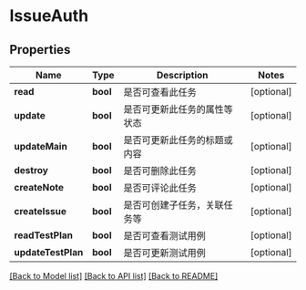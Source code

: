 # IssueAuth

## Properties
Name | Type | Description | Notes
------------ | ------------- | ------------- | -------------
**read** | **bool** | 是否可查看此任务 | [optional] 
**update** | **bool** | 是否可更新此任务的属性等状态 | [optional] 
**updateMain** | **bool** | 是否可更新此任务的标题或内容 | [optional] 
**destroy** | **bool** | 是否可删除此任务 | [optional] 
**createNote** | **bool** | 是否可评论此任务 | [optional] 
**createIssue** | **bool** | 是否可创建子任务，关联任务等 | [optional] 
**readTestPlan** | **bool** | 是否可查看测试用例 | [optional] 
**updateTestPlan** | **bool** | 是否可更新测试用例 | [optional] 

[[Back to Model list]](../../README.md#documentation-for-models) [[Back to API list]](../../README.md#documentation-for-api-endpoints) [[Back to README]](../../README.md)


